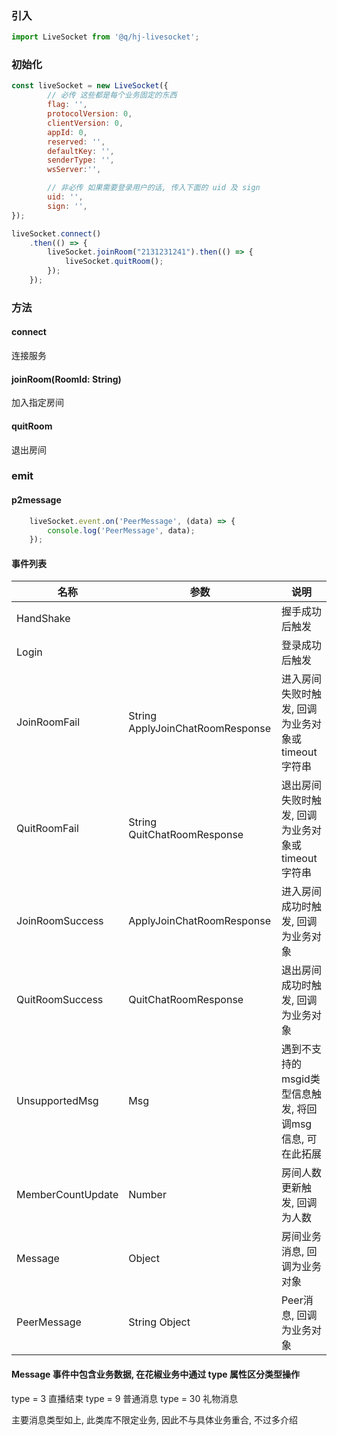 ### 引入 
```javascript
import LiveSocket from '@q/hj-livesocket';
```

### 初始化
```javascript
const liveSocket = new LiveSocket({
        // 必传 这些都是每个业务固定的东西
        flag: '',
        protocolVersion: 0,
        clientVersion: 0,
        appId: 0,
        reserved: '',
        defaultKey: '',
        senderType: '',
        wsServer:'',

        // 非必传 如果需要登录用户的话, 传入下面的 uid 及 sign
        uid: '',
        sign: '',
});

liveSocket.connect()
    .then(() => {
        liveSocket.joinRoom("2131231241").then(() => {
            liveSocket.quitRoom();
        });
    });
```

### 方法
#### connect
连接服务
#### joinRoom(RoomId: String)
加入指定房间
#### quitRoom
退出房间

### emit
#### p2message
```javascript
    liveSocket.event.on('PeerMessage', (data) => {
        console.log('PeerMessage', data);
    });
```
#### 事件列表
| 名称 | 参数 |说明 |
|---|---|---|
|HandShake | |握手成功后触发|
|Login | |登录成功后触发|
|JoinRoomFail |String ApplyJoinChatRoomResponse |进入房间失败时触发, 回调为业务对象或 timeout 字符串|
|QuitRoomFail |String QuitChatRoomResponse |退出房间失败时触发, 回调为业务对象或 timeout 字符串|
|JoinRoomSuccess |ApplyJoinChatRoomResponse |进入房间成功时触发, 回调为业务对象|
|QuitRoomSuccess |QuitChatRoomResponse |退出房间成功时触发, 回调为业务对象|
|UnsupportedMsg |Msg |遇到不支持的msgid类型信息触发, 将回调msg信息, 可在此拓展|
|MemberCountUpdate |Number |房间人数更新触发, 回调为人数|
|Message |Object |房间业务消息, 回调为业务对象|
|PeerMessage |String Object |Peer消息, 回调为业务对象|

#### Message 事件中包含业务数据, 在花椒业务中通过 type 属性区分类型操作

type = 3  直播结束
type = 9  普通消息
type = 30 礼物消息

主要消息类型如上, 此类库不限定业务, 因此不与具体业务重合, 不过多介绍
